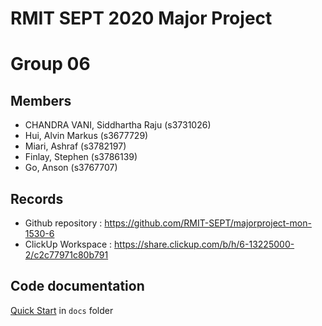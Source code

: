 # RMIT SEPT 2020 Major Project

# Group 06

## Members
* CHANDRA VANI, Siddhartha Raju (s3731026)
* Hui, Alvin Markus (s3677729)
* Miari, Ashraf (s3782197)
* Finlay, Stephen (s3786139)
* Go, Anson (s3767707)

## Records

* Github repository : https://github.com/RMIT-SEPT/majorproject-mon-1530-6
* ClickUp Workspace : https://share.clickup.com/b/h/6-13225000-2/c2c77971c80b791


## Code documentation

[Quick Start](/docs/README.md) in `docs` folder
